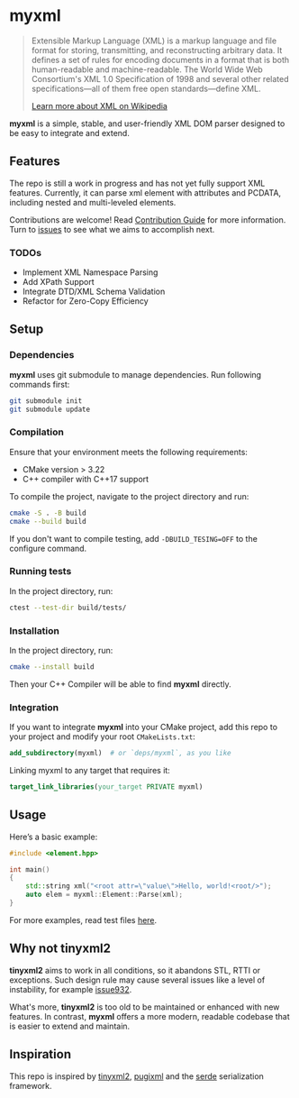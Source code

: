 # myxml

>Extensible Markup Language (XML) is a markup language and file format for storing, transmitting, and reconstructing arbitrary data. It defines a set of rules for encoding documents in a format that is both human-readable and machine-readable. The World Wide Web Consortium's XML 1.0 Specification of 1998 and several other related specifications—all of them free open standards—define XML.
>
> [Learn more about XML on Wikipedia](https://en.wikipedia.org/wiki/XML)

**myxml** is a simple, stable, and user-friendly XML DOM parser designed to be easy to integrate and extend.

## Features

The repo is still a work in progress and has not yet fully support XML features. Currently, it can parse xml element with attributes and PCDATA, including nested and multi-leveled elements.

Contributions are welcome! Read [Contribution Guide](./docs/contribution_guide.md) for more information. Turn to [issues](https://github.com/Adamska1008/myxml/issues) to see what we aims to accomplish next.

### TODOs

- Implement XML Namespace Parsing
- Add XPath Support
- Integrate DTD/XML Schema Validation
- Refactor for Zero-Copy Efficiency

## Setup

### Dependencies

**myxml** uses git submodule to manage dependencies. Run following commands first:

```bash
git submodule init
git submodule update
```

### Compilation

Ensure that your environment meets the following requirements:

- CMake version > 3.22
- C++ compiler with C++17 support

To compile the project, navigate to the project directory and run:

```bash
cmake -S . -B build
cmake --build build
```

If you don't want to compile testing, add `-DBUILD_TESING=OFF` to the configure command.

### Running tests

In the project directory, run:

```bash
ctest --test-dir build/tests/
```

### Installation

In the project directory, run:

```bash
cmake --install build
```

Then your C++ Compiler will be able to find **myxml** directly.

### Integration

If you want to integrate **myxml** into your CMake project, add this repo to your project and modify your root `CMakeLists.txt`:

```cmake
add_subdirectory(myxml)  # or `deps/myxml`, as you like
```

Linking myxml to any target that requires it:

```cmake
target_link_libraries(your_target PRIVATE myxml)
```

## Usage

Here’s a basic example:

```c++
#include <element.hpp>

int main()
{
    std::string xml("<root attr=\"value\">Hello, world!<root/>");
    auto elem = myxml::Element::Parse(xml);
}
```

For more examples, read test files [here](./tests/).

## Why not tinyxml2

**tinyxml2** aims to work in all conditions, so it abandons STL, RTTI or exceptions. Such design rule may cause several issues like a level of instability, for example [issue932](https://github.com/leethomason/tinyxml2/issues/932).

What's more, **tinyxml2** is too old to be maintained or enhanced with new features. In contrast, **myxml** offers a more modern, readable codebase that is easier to extend and maintain.

## Inspiration

This repo is inspired by [tinyxml2](https://github.com/leethomason/tinyxml2), [pugixml](https://github.com/zeux/pugixml) and the [serde](https://crates.io/crates/serde) serialization framework.
